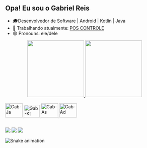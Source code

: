## Opa!  Eu sou o Gabriel Reis

- 🎓Desenvolvedor de Software | Android | Kotlin | Java
- 💼 Trabalhando atualmente: <a href="https://www.poscontrole.com.br/">POS CONTROLE</a>
- 😄 Pronouns: ele/dele

<div align="center">
  <a href="https://github.com/Gab-engsoftware">
  <img height="180em" src="https://github-readme-stats.vercel.app/api?username=Gab-engsoftware&show_icons=true&theme=tokyonight&include_all_commits=true&count_private=true"/>
  <img height="180em" src="https://github-readme-stats.vercel.app/api/top-langs/?username=Gab-engsoftware&layout=compact&langs_count=7&theme=tokyonight"/>
</div>
<div style="display: inline_block"><br>
  <img aligng="center" alt="Gab-Ja"  height="45" width="55" src="https://cdn.jsdelivr.net/gh/devicons/devicon/icons/java/java-original-wordmark.svg">
  <img alaing="center" alt="Gab-Kt" height="40" width="50"  src="https://cdn.jsdelivr.net/gh/devicons/devicon/icons/kotlin/kotlin-original.svg" />
  <img alaing="center" alt="Gab-As" height="45" width="55"  src="https://cdn.jsdelivr.net/gh/devicons/devicon/icons/androidstudio/androidstudio-original.svg" />
  <img alaing="center" alt="Gab-Ad" height="45" width="55"  src="https://cdn.jsdelivr.net/gh/devicons/devicon/icons/android/android-plain-wordmark.svg" />
  
          
</div>
       
  ##
 
<div>
  <a href="https://www.instagram.com/gab.engsoftware/" target="_blank"><img src="https://img.shields.io/badge/-Instagram-%23E4405F?style=for-the-badge&logo=instagram&logoColor=white" target="_blank"></a>
  <a href = "mailto:gabrielgomesreis23@gmail.com"><img src="https://img.shields.io/badge/-Gmail-%23333?style=for-the-badge&logo=gmail&logoColor=white" target="_blank"></a>
  <a href="https://www.linkedin.com/in/gabriel-reis-4b643521a" target="_blank"><img src="https://img.shields.io/badge/-LinkedIn-%230077B5?style=for-the-badge&logo=linkedin&logoColor=white" target="_blank"></a> 
  
   ![Snake animation](https://github.com/Gab-engsoftware/Gab-engsoftware/blob/output/github-contribution-grid-snake.svg)
</div>
